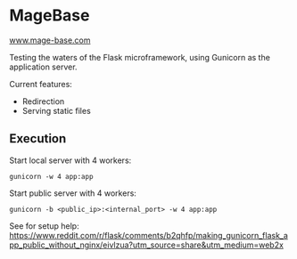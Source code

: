# MageBase
www.mage-base.com

Testing the waters of the Flask microframework, using Gunicorn as the application server.

Current features:
- Redirection
- Serving static files

## Execution
Start local server with 4 workers:
```
gunicorn -w 4 app:app
```

Start public server with 4 workers:
```
gunicorn -b <public_ip>:<internal_port> -w 4 app:app
```

See for setup help:
https://www.reddit.com/r/flask/comments/b2qhfp/making_gunicorn_flask_app_public_without_nginx/eivlzua?utm_source=share&utm_medium=web2x
